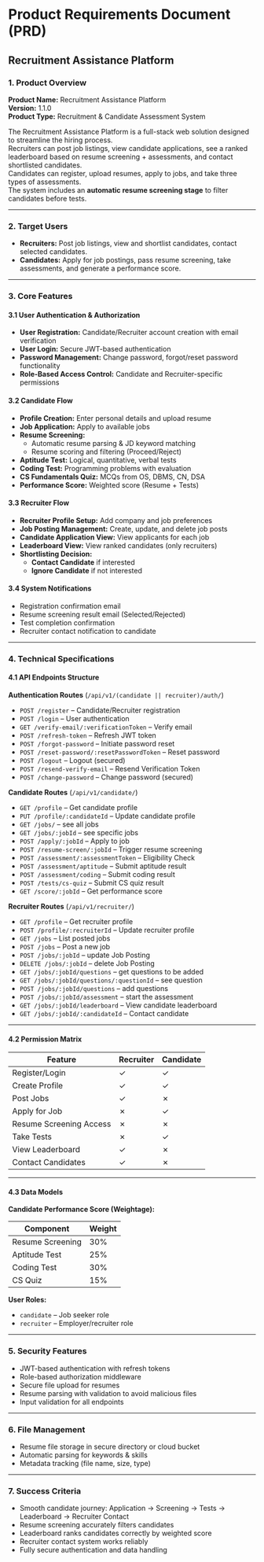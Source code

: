 # Product Requirements Document (PRD)

## Recruitment Assistance Platform

### 1. Product Overview

**Product Name:** Recruitment Assistance Platform  
**Version:** 1.1.0  
**Product Type:** Recruitment & Candidate Assessment System

The Recruitment Assistance Platform is a full-stack web solution designed to streamline the hiring process.  
Recruiters can post job listings, view candidate applications, see a ranked leaderboard based on resume screening + assessments, and contact shortlisted candidates.  
Candidates can register, upload resumes, apply to jobs, and take three types of assessments.  
The system includes an **automatic resume screening stage** to filter candidates before tests.

---

### 2. Target Users

- **Recruiters:** Post job listings, view and shortlist candidates, contact selected candidates.
- **Candidates:** Apply for job postings, pass resume screening, take assessments, and generate a performance score.

---

### 3. Core Features

#### 3.1 User Authentication & Authorization

- **User Registration:** Candidate/Recruiter account creation with email verification
- **User Login:** Secure JWT-based authentication
- **Password Management:** Change password, forgot/reset password functionality
- **Role-Based Access Control:** Candidate and Recruiter-specific permissions

#### 3.2 Candidate Flow

- **Profile Creation:** Enter personal details and upload resume
- **Job Application:** Apply to available jobs
- **Resume Screening:**
  - Automatic resume parsing & JD keyword matching
  - Resume scoring and filtering (Proceed/Reject)
- **Aptitude Test:** Logical, quantitative, verbal tests
- **Coding Test:** Programming problems with evaluation
- **CS Fundamentals Quiz:** MCQs from OS, DBMS, CN, DSA
- **Performance Score:** Weighted score (Resume + Tests)

#### 3.3 Recruiter Flow

- **Recruiter Profile Setup:** Add company and job preferences
- **Job Posting Management:** Create, update, and delete job posts
- **Candidate Application View:** View applicants for each job
- **Leaderboard View:** View ranked candidates (only recruiters)
- **Shortlisting Decision:**
  - **Contact Candidate** if interested
  - **Ignore Candidate** if not interested

#### 3.4 System Notifications

- Registration confirmation email
- Resume screening result email (Selected/Rejected)
- Test completion confirmation
- Recruiter contact notification to candidate

---

### 4. Technical Specifications

#### 4.1 API Endpoints Structure

**Authentication Routes** (`/api/v1/(candidate || recruiter)/auth/`)

- `POST /register` – Candidate/Recruiter registration
- `POST /login` – User authentication
- `GET /verify-email/:verificationToken` – Verify email
- `POST /refresh-token` – Refresh JWT token
- `POST /forgot-password` – Initiate password reset
- `POST /reset-password/:resetPasswordToken` – Reset password
- `POST /logout` – Logout (secured)
- `POST /resend-verify-email` – Resend Verification Token
- `POST /change-password` – Change password (secured)

**Candidate Routes** (`/api/v1/candidate/`)

- `GET /profile` – Get candidate profile
- `PUT /profile/:candidateId` – Update candidate profile
- `GET /jobs/` – see all jobs
- `GET /jobs/:jobId` – see specific jobs
- `POST /apply/:jobId` – Apply to job
- `POST /resume-screen/:jobId` – Trigger resume screening
- `POST /assessment/:assessmentToken` – Eligibility Check
- `POST /assessment/aptitude` – Submit aptitude result
- `POST /assessment/coding` – Submit coding result
- `POST /tests/cs-quiz` – Submit CS quiz result
- `GET /score/:jobId` – Get performance score

**Recruiter Routes** (`/api/v1/recruiter/`)

- `GET /profile` – Get recruiter profile
- `POST /profile/:recruiterId` – Update recruiter profile
- `GET /jobs` – List posted jobs
- `POST /jobs` – Post a new job
- `POST /jobs/:jobId` – update Job Posting
- `DELETE /jobs/:jobId` – delete Job Posting
- `GET /jobs/:jobId/questions` – get questions to be added
- `GET /jobs/:jobId/questions/:questionId` – see question
- `POST /jobs/:jobId/questions` – add questions
- `POST /jobs/:jobId/assessment` – start the assessment
- `GET /jobs/:jobId/leaderboard` – View candidate leaderboard
- `GET /jobs/:jobId/:candidateId` – Contact candidate

---

#### 4.2 Permission Matrix

| Feature                 | Recruiter | Candidate |
| ----------------------- | --------- | --------- |
| Register/Login          | ✓         | ✓         |
| Create Profile          | ✓         | ✓         |
| Post Jobs               | ✓         | ✗         |
| Apply for Job           | ✗         | ✓         |
| Resume Screening Access | ✗         | ✗         |
| Take Tests              | ✗         | ✓         |
| View Leaderboard        | ✓         | ✗         |
| Contact Candidates      | ✓         | ✗         |

---

#### 4.3 Data Models

**Candidate Performance Score (Weightage):**

| Component        | Weight |
| ---------------- | ------ |
| Resume Screening | 30%    |
| Aptitude Test    | 25%    |
| Coding Test      | 30%    |
| CS Quiz          | 15%    |

**User Roles:**

- `candidate` – Job seeker role
- `recruiter` – Employer/recruiter role

---

### 5. Security Features

- JWT-based authentication with refresh tokens
- Role-based authorization middleware
- Secure file upload for resumes
- Resume parsing with validation to avoid malicious files
- Input validation for all endpoints

---

### 6. File Management

- Resume file storage in secure directory or cloud bucket
- Automatic parsing for keywords & skills
- Metadata tracking (file name, size, type)

---

### 7. Success Criteria

- Smooth candidate journey: Application → Screening → Tests → Leaderboard → Recruiter Contact
- Resume screening accurately filters candidates
- Leaderboard ranks candidates correctly by weighted score
- Recruiter contact system works reliably
- Fully secure authentication and data handling
